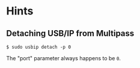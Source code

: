 # Hints

## Detaching USB/IP from Multipass

```
$ sudo usbip detach -p 0
```

The "port" parameter always happens to be `0`.

